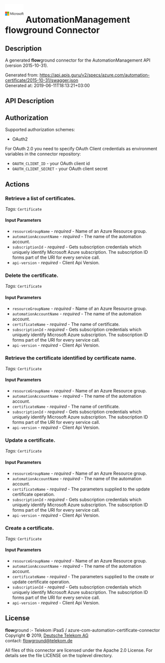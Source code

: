 # ![LOGO](logo.png) AutomationManagement **flow**ground Connector

## Description

A generated **flow**ground connector for the AutomationManagement API (version 2015-10-31).

Generated from: https://api.apis.guru/v2/specs/azure.com/automation-certificate/2015-10-31/swagger.json<br/>
Generated at: 2019-06-11T18:13:21+03:00

## API Description



## Authorization

Supported authorization schemes:
- OAuth2

For OAuth 2.0 you need to specify OAuth Client credentials as environment variables in the connector repository:
* `OAUTH_CLIENT_ID` - your OAuth client id
* `OAUTH_CLIENT_SECRET` - your OAuth client secret

## Actions

### Retrieve a list of certificates.

*Tags:* `Certificate`

#### Input Parameters
* `resourceGroupName` - _required_ - Name of an Azure Resource group.
* `automationAccountName` - _required_ - The name of the automation account.
* `subscriptionId` - _required_ - Gets subscription credentials which uniquely identify Microsoft Azure subscription. The subscription ID forms part of the URI for every service call.
* `api-version` - _required_ - Client Api Version.

### Delete the certificate.

*Tags:* `Certificate`

#### Input Parameters
* `resourceGroupName` - _required_ - Name of an Azure Resource group.
* `automationAccountName` - _required_ - The name of the automation account.
* `certificateName` - _required_ - The name of certificate.
* `subscriptionId` - _required_ - Gets subscription credentials which uniquely identify Microsoft Azure subscription. The subscription ID forms part of the URI for every service call.
* `api-version` - _required_ - Client Api Version.

### Retrieve the certificate identified by certificate name.

*Tags:* `Certificate`

#### Input Parameters
* `resourceGroupName` - _required_ - Name of an Azure Resource group.
* `automationAccountName` - _required_ - The name of the automation account.
* `certificateName` - _required_ - The name of certificate.
* `subscriptionId` - _required_ - Gets subscription credentials which uniquely identify Microsoft Azure subscription. The subscription ID forms part of the URI for every service call.
* `api-version` - _required_ - Client Api Version.

### Update a certificate.

*Tags:* `Certificate`

#### Input Parameters
* `resourceGroupName` - _required_ - Name of an Azure Resource group.
* `automationAccountName` - _required_ - The name of the automation account.
* `certificateName` - _required_ - The parameters supplied to the update certificate operation.
* `subscriptionId` - _required_ - Gets subscription credentials which uniquely identify Microsoft Azure subscription. The subscription ID forms part of the URI for every service call.
* `api-version` - _required_ - Client Api Version.

### Create a certificate.

*Tags:* `Certificate`

#### Input Parameters
* `resourceGroupName` - _required_ - Name of an Azure Resource group.
* `automationAccountName` - _required_ - The name of the automation account.
* `certificateName` - _required_ - The parameters supplied to the create or update certificate operation.
* `subscriptionId` - _required_ - Gets subscription credentials which uniquely identify Microsoft Azure subscription. The subscription ID forms part of the URI for every service call.
* `api-version` - _required_ - Client Api Version.

## License

**flow**ground :- Telekom iPaaS / azure-com-automation-certificate-connector<br/>
Copyright © 2019, [Deutsche Telekom AG](https://www.telekom.de)<br/>
contact: flowground@telekom.de

All files of this connector are licensed under the Apache 2.0 License. For details
see the file LICENSE on the toplevel directory.
